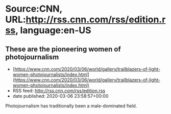 # Source:CNN, URL:http://rss.cnn.com/rss/edition.rss, language:en-US

## These are the pioneering women of photojournalism
 - [https://www.cnn.com/2020/03/06/world/gallery/trailblazers-of-light-women-photojournalists/index.html](https://www.cnn.com/2020/03/06/world/gallery/trailblazers-of-light-women-photojournalists/index.html)
 - RSS feed: http://rss.cnn.com/rss/edition.rss
 - date published: 2020-03-06 23:58:57+00:00

Photojournalism has traditionally been a male-dominated field.

